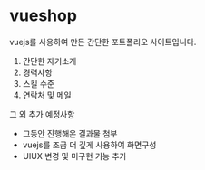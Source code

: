 # vueshop

vuejs를 사용하여 만든 간단한 포트폴리오 사이트입니다.

1. 간단한 자기소개
2. 경력사항
3. 스킬 수준
4. 연락처 및 메일

그 외 추가 예정사항
- 그동안 진행해온 결과물 첨부
- vuejs를 조금 더 깊게 사용하여 화면구성
- UIUX 변경 및 미구현 기능 추가 